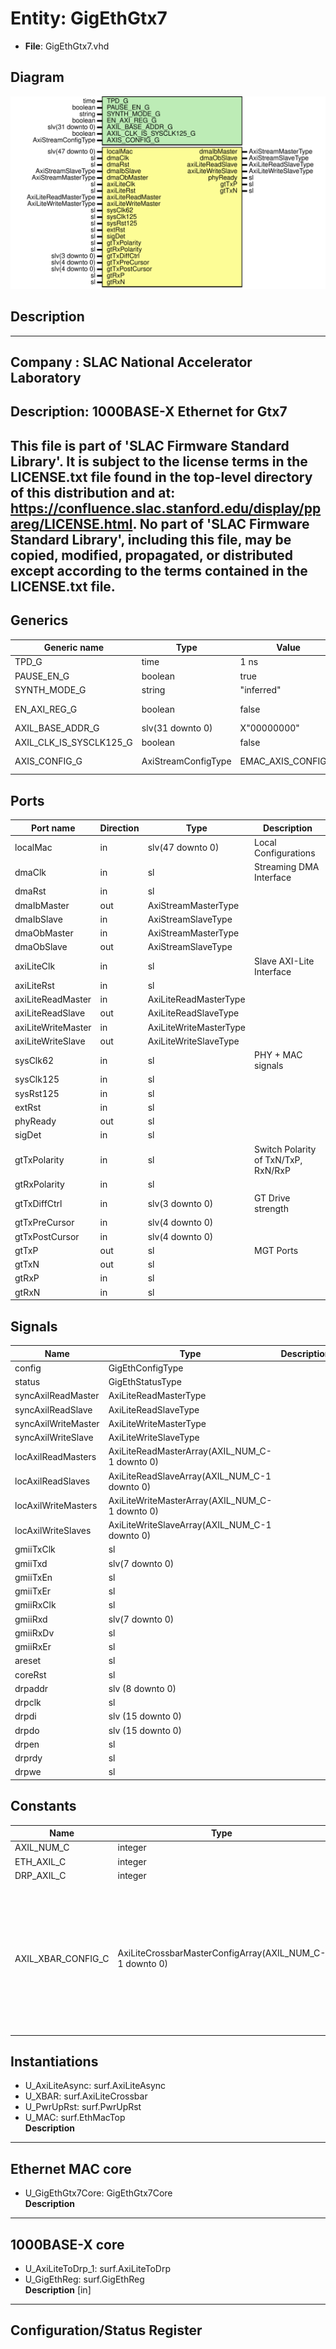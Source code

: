 # Entity: GigEthGtx7

- **File**: GigEthGtx7.vhd
## Diagram

![Diagram](GigEthGtx7.svg "Diagram")
## Description

-----------------------------------------------------------------------------
 Company    : SLAC National Accelerator Laboratory
-----------------------------------------------------------------------------
 Description: 1000BASE-X Ethernet for Gtx7
-----------------------------------------------------------------------------
 This file is part of 'SLAC Firmware Standard Library'.
 It is subject to the license terms in the LICENSE.txt file found in the
 top-level directory of this distribution and at:
    https://confluence.slac.stanford.edu/display/ppareg/LICENSE.html.
 No part of 'SLAC Firmware Standard Library', including this file,
 may be copied, modified, propagated, or distributed except according to
 the terms contained in the LICENSE.txt file.
-----------------------------------------------------------------------------
## Generics

| Generic name            | Type                | Value              | Description                   |
| ----------------------- | ------------------- | ------------------ | ----------------------------- |
| TPD_G                   | time                | 1 ns               |                               |
| PAUSE_EN_G              | boolean             | true               |                               |
| SYNTH_MODE_G            | string              | "inferred"         |                               |
| EN_AXI_REG_G            | boolean             | false              | AXI-Lite Configurations       |
| AXIL_BASE_ADDR_G        | slv(31 downto 0)    | X"00000000"        |                               |
| AXIL_CLK_IS_SYSCLK125_G | boolean             | false              |                               |
| AXIS_CONFIG_G           | AxiStreamConfigType | EMAC_AXIS_CONFIG_C | AXI Streaming Configurations  |
## Ports

| Port name          | Direction | Type                   | Description                         |
| ------------------ | --------- | ---------------------- | ----------------------------------- |
| localMac           | in        | slv(47 downto 0)       | Local Configurations                |
| dmaClk             | in        | sl                     | Streaming DMA Interface             |
| dmaRst             | in        | sl                     |                                     |
| dmaIbMaster        | out       | AxiStreamMasterType    |                                     |
| dmaIbSlave         | in        | AxiStreamSlaveType     |                                     |
| dmaObMaster        | in        | AxiStreamMasterType    |                                     |
| dmaObSlave         | out       | AxiStreamSlaveType     |                                     |
| axiLiteClk         | in        | sl                     | Slave AXI-Lite Interface            |
| axiLiteRst         | in        | sl                     |                                     |
| axiLiteReadMaster  | in        | AxiLiteReadMasterType  |                                     |
| axiLiteReadSlave   | out       | AxiLiteReadSlaveType   |                                     |
| axiLiteWriteMaster | in        | AxiLiteWriteMasterType |                                     |
| axiLiteWriteSlave  | out       | AxiLiteWriteSlaveType  |                                     |
| sysClk62           | in        | sl                     | PHY + MAC signals                   |
| sysClk125          | in        | sl                     |                                     |
| sysRst125          | in        | sl                     |                                     |
| extRst             | in        | sl                     |                                     |
| phyReady           | out       | sl                     |                                     |
| sigDet             | in        | sl                     |                                     |
| gtTxPolarity       | in        | sl                     | Switch Polarity of TxN/TxP, RxN/RxP |
| gtRxPolarity       | in        | sl                     |                                     |
| gtTxDiffCtrl       | in        | slv(3 downto 0)        | GT Drive strength                   |
| gtTxPreCursor      | in        | slv(4 downto 0)        |                                     |
| gtTxPostCursor     | in        | slv(4 downto 0)        |                                     |
| gtTxP              | out       | sl                     | MGT Ports                           |
| gtTxN              | out       | sl                     |                                     |
| gtRxP              | in        | sl                     |                                     |
| gtRxN              | in        | sl                     |                                     |
## Signals

| Name                | Type                                           | Description |
| ------------------- | ---------------------------------------------- | ----------- |
| config              | GigEthConfigType                               |             |
| status              | GigEthStatusType                               |             |
| syncAxilReadMaster  | AxiLiteReadMasterType                          |             |
| syncAxilReadSlave   | AxiLiteReadSlaveType                           |             |
| syncAxilWriteMaster | AxiLiteWriteMasterType                         |             |
| syncAxilWriteSlave  | AxiLiteWriteSlaveType                          |             |
| locAxilReadMasters  | AxiLiteReadMasterArray(AXIL_NUM_C-1 downto 0)  |             |
| locAxilReadSlaves   | AxiLiteReadSlaveArray(AXIL_NUM_C-1 downto 0)   |             |
| locAxilWriteMasters | AxiLiteWriteMasterArray(AXIL_NUM_C-1 downto 0) |             |
| locAxilWriteSlaves  | AxiLiteWriteSlaveArray(AXIL_NUM_C-1 downto 0)  |             |
| gmiiTxClk           | sl                                             |             |
| gmiiTxd             | slv(7 downto 0)                                |             |
| gmiiTxEn            | sl                                             |             |
| gmiiTxEr            | sl                                             |             |
| gmiiRxClk           | sl                                             |             |
| gmiiRxd             | slv(7 downto 0)                                |             |
| gmiiRxDv            | sl                                             |             |
| gmiiRxEr            | sl                                             |             |
| areset              | sl                                             |             |
| coreRst             | sl                                             |             |
| drpaddr             | slv (8 downto 0)                               |             |
| drpclk              | sl                                             |             |
| drpdi               | slv (15 downto 0)                              |             |
| drpdo               | slv (15 downto 0)                              |             |
| drpen               | sl                                             |             |
| drprdy              | sl                                             |             |
| drpwe               | sl                                             |             |
## Constants

| Name               | Type                                                    | Value                                                                                                                                                                                                                                                                                                                                                                                                                                                                                  | Description |
| ------------------ | ------------------------------------------------------- | -------------------------------------------------------------------------------------------------------------------------------------------------------------------------------------------------------------------------------------------------------------------------------------------------------------------------------------------------------------------------------------------------------------------------------------------------------------------------------------- | ----------- |
| AXIL_NUM_C         | integer                                                 |  2                                                                                                                                                                                                                                                                                                                                                                                                                                                                                     |             |
| ETH_AXIL_C         | integer                                                 |  0                                                                                                                                                                                                                                                                                                                                                                                                                                                                                     |             |
| DRP_AXIL_C         | integer                                                 |  1                                                                                                                                                                                                                                                                                                                                                                                                                                                                                     |             |
| AXIL_XBAR_CONFIG_C | AxiLiteCrossbarMasterConfigArray(AXIL_NUM_C-1 downto 0) |  (       ETH_AXIL_C      => (          baseAddr     => AXIL_BASE_ADDR_G + X"0000",<br><span style="padding-left:20px">          addrBits     => 12,<br><span style="padding-left:20px">          connectivity => X"FFFF"),<br><span style="padding-left:20px">       DRP_AXIL_C      => (          baseAddr     => AXIL_BASE_ADDR_G + X"1000",<br><span style="padding-left:20px">          addrBits     => 12,<br><span style="padding-left:20px">          connectivity => X"FFFF")) |             |
## Instantiations

- U_AxiLiteAsync: surf.AxiLiteAsync
- U_XBAR: surf.AxiLiteCrossbar
- U_PwrUpRst: surf.PwrUpRst
- U_MAC: surf.EthMacTop
</br>**Description**
------------------
 Ethernet MAC core
------------------

- U_GigEthGtx7Core: GigEthGtx7Core
</br>**Description**
----------------
 1000BASE-X core
----------------

- U_AxiLiteToDrp_1: surf.AxiLiteToDrp
- U_GigEthReg: surf.GigEthReg
</br>**Description**
 [in]
------------------------------
 Configuration/Status Register
------------------------------


